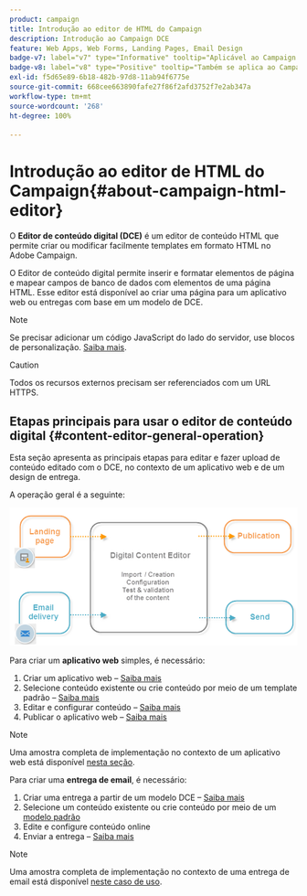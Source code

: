 ```yaml
---
product: campaign
title: Introdução ao editor de HTML do Campaign
description: Introdução ao Campaign DCE
feature: Web Apps, Web Forms, Landing Pages, Email Design
badge-v7: label="v7" type="Informative" tooltip="Aplicável ao Campaign Classic v7"
badge-v8: label="v8" type="Positive" tooltip="Também se aplica ao Campaign v8"
exl-id: f5d65e89-6b18-482b-97d8-11ab94f6775e
source-git-commit: 668cee663890fafe27f86f2afd3752f7e2ab347a
workflow-type: tm+mt
source-wordcount: '268'
ht-degree: 100%

---
```


# Introdução ao editor de HTML do Campaign{#about-campaign-html-editor}



O **Editor de conteúdo digital (DCE)** é um editor de conteúdo HTML que permite criar ou modificar facilmente templates em formato HTML no Adobe Campaign.

O Editor de conteúdo digital permite inserir e formatar elementos de página e mapear campos de banco de dados com elementos de uma página HTML. Esse editor está disponível ao criar uma página para um aplicativo web ou entregas com base em um modelo de DCE.

>[!NOTE]
>
>Se precisar adicionar um código JavaScript do lado do servidor, use blocos de personalização. [Saiba mais](../../delivery/using/personalization-blocks.md).

>[!CAUTION]
>
>Todos os recursos externos precisam ser referenciados com um URL HTTPS.

## Etapas principais para usar o editor de conteúdo digital {#content-editor-general-operation}

Esta seção apresenta as principais etapas para editar e fazer upload de conteúdo editado com o DCE, no contexto de um aplicativo web e de um design de entrega.

A operação geral é a seguinte:

![](assets/dce_schema.png)

Para criar um **aplicativo web** simples, é necessário:

1. Criar um aplicativo web – [Saiba mais](creating-a-landing-page.md)
1. Selecione conteúdo existente ou crie conteúdo por meio de um template padrão – [Saiba mais](template-management.md)
1. Editar e configurar conteúdo – [Saiba mais](editing-content.md)
1. Publicar o aplicativo web – [Saiba mais](creating-a-landing-page.md#step-3---publishing-content)

>[!NOTE]
>
>Uma amostra completa de implementação no contexto de um aplicativo web está disponível [nesta seção](creating-a-landing-page.md).

Para criar uma **entrega de email**, é necessário:

1. Criar uma entrega a partir de um modelo DCE – [Saiba mais](use-case-creating-an-email-delivery.md)
1. Selecione um conteúdo existente ou crie conteúdo por meio de um [modelo padrão](template-management.md)
1. Edite e configure conteúdo online
1. Enviar a entrega – [Saiba mais](../../delivery/using/steps-about-delivery-creation-steps.md)

>[!NOTE]
>
>Uma amostra completa de implementação no contexto de uma entrega de email está disponível [neste caso de uso](use-case-creating-an-email-delivery.md).
